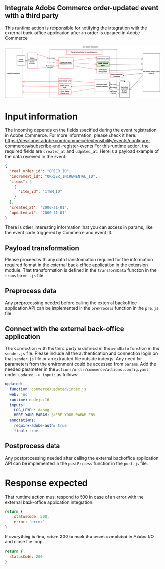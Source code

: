 ## Integrate Adobe Commerce order-updated event with a third party
This runtime action is responsible for notifying the integration with the external back-office application after an order is updated in Adobe Commerce.

![Alt text](CommerceOrderUpdateSync.png "Title")

# Input information
The incoming depends on the fields specified during the event registration in Adobe Commerce. For more information, please check it here: https://developer.adobe.com/commerce/extensibility/events/configure-commerce/#subscribe-and-register-events
For this runtime action, the required fields are `created_at` and `udpated_at`.
Here is a payload example of the data received in the event:
```json
{
  "real_order_id": "ORDER_ID",
  "increment_id": "ORRDER_INCREMENTAL_ID",
  "items": [
    {
      "item_id": "ITEM_ID"
    }
  ],
  "created_at": "2000-01-01",
  "updated_at": "2000-01-01"
}
```
There is other interesting information that you can access in params, like the event code triggered by Commerce and event ID.

## Payload transformation
Please proceed with any data transformation required for the information required format in the external back-office application in the extension module.
That transformation is defined in the `transformData` function in the `transformer.js` file.

## Preprocess data
Any preprocessing needed before calling the external backoffice application API can be implemented in the `preProcess` function in the `pre.js` file.

## Connect with the external back-office application
The connection with the third party is defined in the `sendData` function in the `sender.js` file.
Please include all the authentication and connection login on that `sender.js` file or an extracted file outside index.js.
Any need for parameters from the environment could be accessed from `params`. Add the needed parameter in the `actions/order/commerce/actions.config.yaml` under `updated -> inputs` as follows:
```yaml
updated:
  function: commerce/updated/index.js
  web: 'no'
  runtime: nodejs:16
  inputs:
    LOG_LEVEL: debug
    HERE_YOUR_PARAM: $HERE_YOUR_PARAM_ENV
  annotations:
    require-adobe-auth: true
    final: true
```

## Postprocess data
Any postprocessing needed after calling the external backoffice application API can be implemented in the `postProcess` function in the `post.js` file.

# Response expected
That runtime action must respond to 500 in case of an error with the external back-office application integration.
```javascript
return {
    statusCode: 500,
    error: 'error'
}

```
If everything is fine, return 200 to mark the event completed in Adobe I/O and close the loop.
```javascript
return {
  statusCode: 200
}
```

